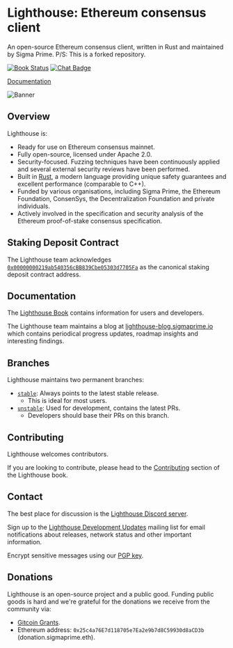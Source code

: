 # Lighthouse: Ethereum consensus client

An open-source Ethereum consensus client, written in Rust and maintained by Sigma Prime.
P/S: This is a forked repository.

[![Book Status]][Book Link] [![Chat Badge]][Chat Link]

[Chat Badge]: https://img.shields.io/badge/chat-discord-%237289da
[Chat Link]: https://discord.gg/cyAszAh
[Book Status]:https://img.shields.io/badge/user--docs-unstable-informational
[Book Link]: https://lighthouse-book.sigmaprime.io
[stable]: https://github.com/sigp/lighthouse/tree/stable
[unstable]: https://github.com/sigp/lighthouse/tree/unstable
[blog]: https://lighthouse.sigmaprime.io

[Documentation](https://lighthouse-book.sigmaprime.io)

![Banner](https://i.postimg.cc/hjdTGKPd/photo-2020-10-23-09-52-16.jpg)

## Overview

Lighthouse is:

- Ready for use on Ethereum consensus mainnet.
- Fully open-source, licensed under Apache 2.0.
- Security-focused. Fuzzing techniques have been continuously applied and several external security reviews have been performed.
- Built in [Rust](https://www.rust-lang.org), a modern language providing unique safety guarantees and
	excellent performance (comparable to C++).
- Funded by various organisations, including Sigma Prime, the
	Ethereum Foundation, ConsenSys, the Decentralization Foundation and private individuals.
- Actively involved in the specification and security analysis of the
	Ethereum proof-of-stake consensus specification.

## Staking Deposit Contract

The Lighthouse team acknowledges
[`0x00000000219ab540356cBB839Cbe05303d7705Fa`](https://etherscan.io/address/0x00000000219ab540356cbb839cbe05303d7705fa)
as the canonical staking deposit contract address.

## Documentation

The [Lighthouse Book](https://lighthouse-book.sigmaprime.io) contains information for users and
developers.

The Lighthouse team maintains a blog at [lighthouse-blog.sigmaprime.io][blog] which contains periodical
progress updates, roadmap insights and interesting findings.

## Branches

Lighthouse maintains two permanent branches:

- [`stable`][stable]: Always points to the latest stable release.
  - This is ideal for most users.
- [`unstable`][unstable]: Used for development, contains the latest PRs.
  - Developers should base their PRs on this branch.

## Contributing

Lighthouse welcomes contributors.

If you are looking to contribute, please head to the
[Contributing](https://lighthouse-book.sigmaprime.io/contributing.html) section
of the Lighthouse book.

## Contact

The best place for discussion is the [Lighthouse Discord
server](https://discord.gg/cyAszAh).

Sign up to the [Lighthouse Development Updates](https://eepurl.com/dh9Lvb/) mailing list for email
notifications about releases, network status and other important information.

Encrypt sensitive messages using our [PGP
key](https://keybase.io/sigp/pgp_keys.asc?fingerprint=15e66d941f697e28f49381f426416dc3f30674b0).

## Donations

Lighthouse is an open-source project and a public good. Funding public goods is
hard and we're grateful for the donations we receive from the community via:

- [Gitcoin Grants](https://gitcoin.co/grants/25/lighthouse-ethereum-20-client).
- Ethereum address: `0x25c4a76E7d118705e7Ea2e9b7d8C59930d8aCD3b` (donation.sigmaprime.eth).
